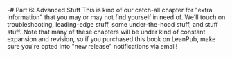 -# Part 6: Advanced Stuff
This is kind of our catch-all chapter for "extra information" that you may or may not find yourself in need of. We'll touch on troubleshooting, leading-edge stuff, some under-the-hood stuff, and stuff stuff. Note that many of these chapters will be under kind of constant expansion and revision, so if you purchased this book on LeanPub, make sure you're opted into "new release" notifications via email!